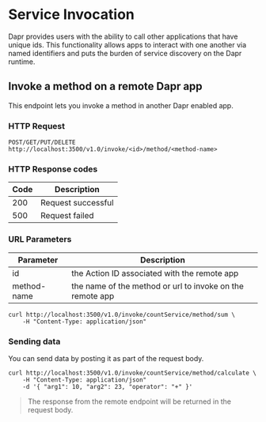 # Service Invocation

Dapr provides users with the ability to call other applications that have unique ids.
This functionality allows apps to interact with one another via named identifiers and puts the burden of service discovery on the Dapr runtime.

## Invoke a method on a remote Dapr app

This endpoint lets you invoke a method in another Dapr enabled app.

### HTTP Request

`POST/GET/PUT/DELETE http://localhost:3500/v1.0/invoke/<id>/method/<method-name>`

### HTTP Response codes

Code | Description
---- | -----------
200  | Request successful
500  | Request failed

### URL Parameters

Parameter | Description
--------- | -----------
id | the Action ID associated with the remote app
method-name | the name of the method or url to invoke on the remote app

```shell
curl http://localhost:3500/v1.0/invoke/countService/method/sum \
	-H "Content-Type: application/json"
```

### Sending data

You can send data by posting it as part of the request body.

```shell
curl http://localhost:3500/v1.0/invoke/countService/method/calculate \
	-H "Content-Type: application/json"
	-d '{ "arg1": 10, "arg2": 23, "operator": "+" }'
```

> The response from the remote endpoint will be returned in the request body.
